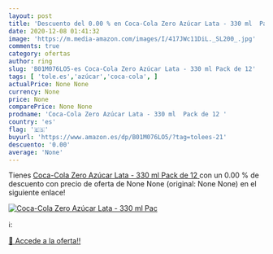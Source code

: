 ```yaml
---
layout: post
title: 'Descuento del 0.00 % en Coca-Cola Zero Azúcar Lata - 330 ml  Pac'
date: 2020-12-08 01:41:32
image: 'https://m.media-amazon.com/images/I/417JWc11DiL._SL200_.jpg'
comments: true
category: ofertas
author: ring
slug: 'B01M076LO5-es Coca-Cola Zero Azúcar Lata - 330 ml Pack de 12'
tags: [ 'tole.es','azúcar','coca-cola', ]
actualPrice: None None
currency: None
price: None
comparePrice: None None
prodname: 'Coca-Cola Zero Azúcar Lata - 330 ml  Pack de 12 '
country: 'es'
flag: '🇪🇸'
buyurl: 'https://www.amazon.es/dp/B01M076LO5/?tag=tolees-21'
descuento: '0.00'
average: 'None'
---
```


Tienes [Coca-Cola Zero Azúcar Lata - 330 ml  Pack de 12 ](https://www.amazon.es/dp/B01M076LO5/?tag=tolees-21) con un 0.00 % de descuento con precio de oferta de None None (original: None None) en el siguiente enlace!

[![Coca-Cola Zero Azúcar Lata - 330 ml  Pac](https://m.media-amazon.com/images/I/417JWc11DiL._SL200_.jpg)](https://www.amazon.es/dp/B01M076LO5/?tag=tolees-21)

ℹ️:


[🛒 Accede a la oferta!!](https://www.amazon.es/dp/B01M076LO5/?tag=tolees-21)
